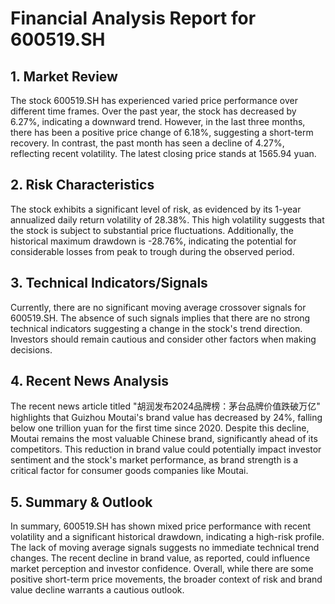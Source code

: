 # Financial Analysis Report for 600519.SH

## 1. Market Review

The stock 600519.SH has experienced varied price performance over different time frames. Over the past year, the stock has decreased by 6.27%, indicating a downward trend. However, in the last three months, there has been a positive price change of 6.18%, suggesting a short-term recovery. In contrast, the past month has seen a decline of 4.27%, reflecting recent volatility. The latest closing price stands at 1565.94 yuan.

## 2. Risk Characteristics

The stock exhibits a significant level of risk, as evidenced by its 1-year annualized daily return volatility of 28.38%. This high volatility suggests that the stock is subject to substantial price fluctuations. Additionally, the historical maximum drawdown is -28.76%, indicating the potential for considerable losses from peak to trough during the observed period.

## 3. Technical Indicators/Signals

Currently, there are no significant moving average crossover signals for 600519.SH. The absence of such signals implies that there are no strong technical indicators suggesting a change in the stock's trend direction. Investors should remain cautious and consider other factors when making decisions.

## 4. Recent News Analysis

The recent news article titled "胡润发布2024品牌榜：茅台品牌价值跌破万亿" highlights that Guizhou Moutai's brand value has decreased by 24%, falling below one trillion yuan for the first time since 2020. Despite this decline, Moutai remains the most valuable Chinese brand, significantly ahead of its competitors. This reduction in brand value could potentially impact investor sentiment and the stock's market performance, as brand strength is a critical factor for consumer goods companies like Moutai.

## 5. Summary & Outlook

In summary, 600519.SH has shown mixed price performance with recent volatility and a significant historical drawdown, indicating a high-risk profile. The lack of moving average signals suggests no immediate technical trend changes. The recent decline in brand value, as reported, could influence market perception and investor confidence. Overall, while there are some positive short-term price movements, the broader context of risk and brand value decline warrants a cautious outlook.